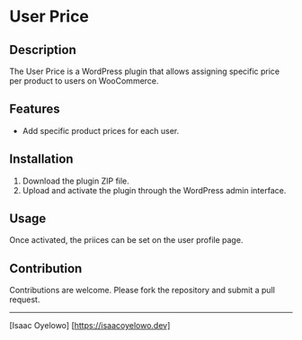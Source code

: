 # User Price

## Description

The User Price is a WordPress plugin that allows assigning specific price per product to users on WooCommerce.

## Features

- Add specific product prices for each user.

## Installation

1. Download the plugin ZIP file.
2. Upload and activate the plugin through the WordPress admin interface.

## Usage

Once activated, the priices can be set on the user profile page.


## Contribution

Contributions are welcome. Please fork the repository and submit a pull request.

---

[Isaac Oyelowo]
[https://isaacoyelowo.dev]
